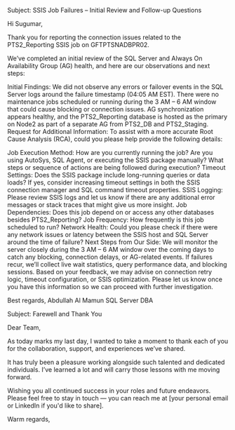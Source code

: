 Subject: SSIS Job Failures – Initial Review and Follow-up Questions

Hi Sugumar,

Thank you for reporting the connection issues related to the PTS2_Reporting SSIS job on GFTPTSNADBPR02.

We’ve completed an initial review of the SQL Server and Always On Availability Group (AG) health, and here are our observations and next steps:

Initial Findings:
We did not observe any errors or failover events in the SQL Server logs around the failure timestamp (04:05 AM EST).
There were no maintenance jobs scheduled or running during the 3 AM – 6 AM window that could cause blocking or connection issues.
AG synchronization appears healthy, and the PTS2_Reporting database is hosted as the primary on Node2 as part of a separate AG from PTS2_DB and PTS2_Staging.
Request for Additional Information:
To assist with a more accurate Root Cause Analysis (RCA), could you please help provide the following details:

Job Execution Method:
How are you currently running the job? Are you using AutoSys, SQL Agent, or executing the SSIS package manually?
What steps or sequence of actions are being followed during execution?
Timeout Settings:
Does the SSIS package include long-running queries or data loads?
If yes, consider increasing timeout settings in both the SSIS connection manager and SQL command timeout properties.
SSIS Logging:
Please review SSIS logs and let us know if there are any additional error messages or stack traces that might give us more insight.
Job Dependencies:
Does this job depend on or access any other databases besides PTS2_Reporting?
Job Frequency:
How frequently is this job scheduled to run?
Network Health:
Could you please check if there were any network issues or latency between the SSIS host and SQL Server around the time of failure?
Next Steps from Our Side:
We will monitor the server closely during the 3 AM – 6 AM window over the coming days to catch any blocking, connection delays, or AG-related events.
If failures recur, we’ll collect live wait statistics, query performance data, and blocking sessions.
Based on your feedback, we may advise on connection retry logic, timeout configuration, or SSIS optimization.
Please let us know once you have this information so we can proceed with further investigation.

Best regards,
Abdullah Al Mamun
SQL Server DBA

Subject: Farewell and Thank You

Dear Team,

As today marks my last day, I wanted to take a moment to thank each of you for the collaboration, support, and experiences we’ve shared.

It has truly been a pleasure working alongside such talented and dedicated individuals. I’ve learned a lot and will carry those lessons with me moving forward.

Wishing you all continued success in your roles and future endeavors. Please feel free to stay in touch — you can reach me at [your personal email or LinkedIn if you'd like to share].

Warm regards,


